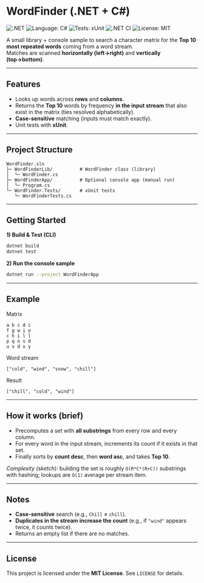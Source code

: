 # WordFinder (.NET + C#)

![.NET](https://img.shields.io/badge/.NET-8-512BD4?logo=dotnet&logoColor=white)
![Language: C#](https://img.shields.io/badge/Language-C%23-239120?logo=csharp&logoColor=white)
![Tests: xUnit](https://img.shields.io/badge/Tests-xUnit-6aa84f)
![.NET CI](https://github.com/mgomez-dev-code/WordFinder/actions/workflows/dotnet.yml/badge.svg)
![License: MIT](https://img.shields.io/badge/License-MIT-green)

A small library + console sample to search a character matrix for the **Top 10 most repeated words** coming from a word stream.  
Matches are scanned **horizontally (left→right)** and **vertically (top→bottom)**.

---

## Features

- Looks up words across **rows** and **columns**.
- Returns the **Top 10** words by frequency **in the input stream** that also exist in the matrix (ties resolved alphabetically).
- **Case-sensitive** matching (inputs must match exactly).
- Unit tests with **xUnit**.

---

## Project Structure

    WordFinder.sln
    ├─ WordFinderLib/          # WordFinder class (library)
    │  └─ WordFinder.cs
    ├─ WordFinderApp/          # Optional console app (manual run)
    │  └─ Program.cs
    └─ WordFinder.Tests/       # xUnit tests
       └─ WordFinderTests.cs

---

## Getting Started

**1) Build & Test (CLI)**

```bash
dotnet build
dotnet test
```

**2) Run the console sample**

```bash
dotnet run --project WordFinderApp
```

---

## Example

Matrix

    a b c d c
    f g w i o
    c h i l l
    p q n s d
    u v d x y

Word stream

    ["cold", "wind", "snow", "chill"]

Result

    ["chill", "cold", "wind"]

---

## How it works (brief)

- Precomputes a set with **all substrings** from every row and every column.
- For every word in the input stream, increments its count if it exists in that set.
- Finally sorts by **count desc**, then **word asc**, and takes **Top 10**.

*Complexity (sketch):* building the set is roughly `O(R*C*(R+C))` substrings with hashing; lookups are `O(1)` average per stream item.

---

## Notes

- **Case-sensitive** search (e.g., `Chill` ≠ `chill`).
- **Duplicates in the stream increase the count** (e.g., if `"wind"` appears twice, it counts twice).
- Returns an empty list if there are no matches.

---

## License

This project is licensed under the **MIT License**. See `LICENSE` for details.
